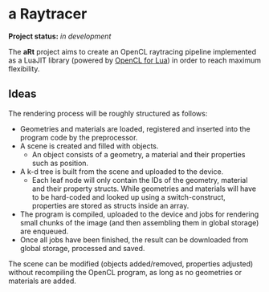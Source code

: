 # **a** **R**ay**t**racer

**Project status:** *in development*

The **aRt** project aims to create an OpenCL raytracing pipeline implemented as
a LuaJIT library (powered by [OpenCL for Lua](https://colberg.org/lua-opencl))
in order to reach maximum flexibility.

## Ideas

The rendering process will be roughly structured as follows:

- Geometries and materials are loaded, registered and inserted into the program
  code by the preprocessor.
- A scene is created and filled with objects.
  - An object consists of a geometry, a material and their properties such as
    position.
- A k-d tree is built from the scene and uploaded to the device.
  - Each leaf node will only contain the IDs of the geometry, material and their
    property structs. While geometries and materials will have to be hard-coded
    and looked up using a switch-construct, properties are stored as structs
    inside an array.
- The program is compiled, uploaded to the device and jobs for rendering small
  chunks of the image (and then assembling them in global storage) are enqueued.
- Once all jobs have been finished, the result can be downloaded from global
  storage, processed and saved.

The scene can be modified (objects added/removed, properties adjusted) without
recompiling the OpenCL program, as long as no geometries or materials are added.
